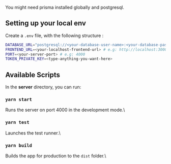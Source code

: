 You might need prisma installed globally and postgresql.

## Setting up your local env
Create a `.env` file, with the following structure :
```bash
DATABASE_URL="postgresql://<your-database-user-name>:<your-database-password>@localhost:5432/sqrib?schema=public"
FRONTEND_URL=<your-localhost-frontend-url> # e.g: http://localhost:3000
PORT=<your-server-port> # e.g: 4000
TOKEN_PRIVATE_KEY=<type-anything-you-want-here> 
```

## Available Scripts

In the **server** directory, you can run:

### `yarn start`
Runs the server on port 4000 in the development mode.\

### `yarn test`

Launches the test runner.\

### `yarn build`

Builds the app for production to the `dist` folder.\
